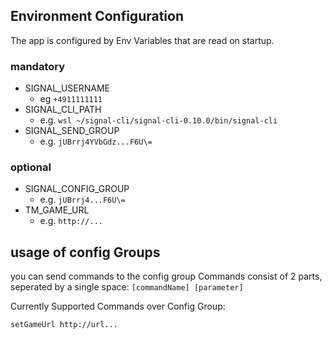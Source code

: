 ## Environment Configuration
The app is configured by Env Variables that are read on startup. 

### mandatory
- SIGNAL_USERNAME
  - eg ```+4911111111```
- SIGNAL_CLI_PATH
  - e.g. ```wsl ~/signal-cli/signal-cli-0.10.0/bin/signal-cli```
- SIGNAL_SEND_GROUP
  - e.g. ```jUBrrj4YVbGdz...F6U\=```
  
### optional 
- SIGNAL_CONFIG_GROUP
  - e.g. ```jUBrrj4...F6U\=```
- TM_GAME_URL
  - e.g. ```http://...```

## usage of config Groups
you can send commands to the config group
Commands consist of 2 parts, seperated by a single space:
```[commandName] [parameter]```

Currently Supported Commands over Config Group:

```setGameUrl http://url...```

